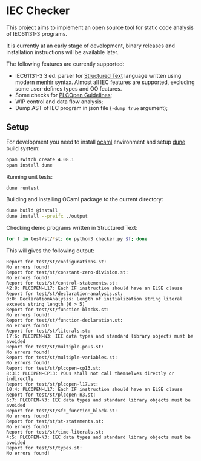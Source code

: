 # IEC Checker
This project aims to implement an open source tool for static code analysis of IEC61131-3 programs.

It is currently at an early stage of development, binary releases and installation instructions will be available later.

The following features are currently supported:
+ IEC61131-3 3 ed. parser for [Structured Text](https://en.wikipedia.org/wiki/Structured_text) language written using modern [menhir](http://gallium.inria.fr/~fpottier/menhir/) syntax. Almost all IEC features are supported, excluding some user-defines types and OO features.
+ Some checks for [PLCOpen Guidelines](https://plcopen.org/software-construction-guidelines);
+ WIP control and data flow analysis;
+ Dump AST of IEC program in json file (`-dump true` argument);

## Setup

For development you need to install [ocaml](https://ocaml.org/docs/install.html) environment and setup [dune](https://dune.readthedocs.io/en/stable/quick-start.html) build system:
```bash
opam switch create 4.08.1
opam install dune
```

Running unit tests:
```bash
dune runtest
```

Building and installing OCaml package to the current directory:
```bash
dune build @install
dune install --preifx ./output
```

Checking demo programs written in Structured Text:
```bash
for f in test/st/*st; do python3 checker.py $f; done
```

This will gives the following output:
```
Report for test/st/configurations.st:
No errors found!
Report for test/st/constant-zero-division.st:
No errors found!
Report for test/st/control-statements.st:
42:8: PLCOPEN-L17: Each IF instruction should have an ELSE clause
Report for test/st/declaration-analysis.st:
0:0: DeclarationAnalysis: Length of initialization string literal exceeds string length (6 > 5)
Report for test/st/function-blocks.st:
No errors found!
Report for test/st/function-declaration.st:
No errors found!
Report for test/st/literals.st:
17:6: PLCOPEN-N3: IEC data types and standard library objects must be avoided
Report for test/st/multiple-pous.st:
No errors found!
Report for test/st/multiple-variables.st:
No errors found!
Report for test/st/plcopen-cp13.st:
8:31: PLCOPEN-CP13: POUs shall not call themselves directly or indirectly
Report for test/st/plcopen-l17.st:
10:4: PLCOPEN-L17: Each IF instruction should have an ELSE clause
Report for test/st/plcopen-n3.st:
6:7: PLCOPEN-N3: IEC data types and standard library objects must be avoided
Report for test/st/sfc_function_block.st:
No errors found!
Report for test/st/st-statements.st:
No errors found!
Report for test/st/time-literals.st:
4:5: PLCOPEN-N3: IEC data types and standard library objects must be avoided
Report for test/st/types.st:
No errors found!
```
